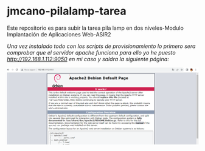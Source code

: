 # jmcano-pilalamp-tarea
Este repositorio es para subir la tarea pila lamp en dos niveles-Modulo Implantación de Aplicaciones Web-ASIR2

*Una vez instalado todo con los scripts de provisionamiento lo primero sera comprobar que el servidor apache funciona para ello yo he puesto http://192.168.1.112:9050 en mi caso y saldra la siguiente página:*

![1 imagen](img/captura1.png)